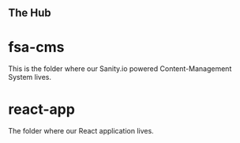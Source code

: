 ## The Hub

# fsa-cms
This is the folder where our Sanity.io powered Content-Management System lives.

# react-app
The folder where our React application lives.
